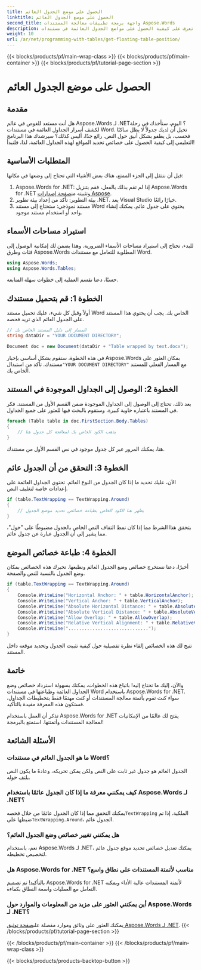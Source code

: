 ```yaml
---
title: الحصول على موضع الجدول العائم
linktitle: الحصول على موضع الجدول العائم
second_title: واجهة برمجة تطبيقات معالجة المستندات Aspose.Words
description: تعرف على كيفية الحصول على مواضع الجدول العائمة في مستندات Word باستخدام Aspose.Words for .NET. سيرشدك هذا الدليل التفصيلي خطوة بخطوة إلى كل ما تحتاج إلى معرفته.
weight: 10
url: /ar/net/programming-with-tables/get-floating-table-position/
---
```


{{< blocks/products/pf/main-wrap-class >}}
{{< blocks/products/pf/main-container >}}
{{< blocks/products/pf/tutorial-page-section >}}

# الحصول على موضع الجدول العائم

## مقدمة

هل أنت مستعد للغوص في عالم Aspose.Words لـ .NET؟ اليوم، سنأخذك في رحلة لكشف أسرار الجداول العائمة في مستندات Word. تخيل أن لديك جدولاً لا يظل ساكنًا فحسب، بل يطفو بشكل أنيق حول النص. رائع جدًا، أليس كذلك؟ سيرشدك هذا البرنامج التعليمي إلى كيفية الحصول على خصائص تحديد المواقع لهذه الجداول العائمة. لذا، فلنبدأ!

## المتطلبات الأساسية

قبل أن ننتقل إلى الجزء الممتع، هناك بعض الأشياء التي تحتاج إلى وضعها في مكانها:

1.  Aspose.Words for .NET: إذا لم تقم بذلك بالفعل، فقم بتنزيل Aspose.Words for .NET وتثبيته من[صفحة إصدارات Aspose](https://releases.aspose.com/words/net/).
2. بيئة التطوير: تأكد من إعداد بيئة تطوير .NET. يعد Visual Studio خيارًا رائعًا.
3. مستند نموذجي: ستحتاج إلى مستند Word يحتوي على جدول عائم. يمكنك إنشاء واحد أو استخدام مستند موجود. 

## استيراد مساحات الأسماء

للبدء، تحتاج إلى استيراد مساحات الأسماء الضرورية. وهذا يضمن لك إمكانية الوصول إلى فئات وطرق Aspose.Words المطلوبة للتعامل مع مستندات Word.

```csharp
using Aspose.Words;
using Aspose.Words.Tables;
```

حسنًا، دعنا نقسم العملية إلى خطوات سهلة المتابعة.

## الخطوة 1: قم بتحميل مستندك

أولاً وقبل كل شيء، عليك تحميل مستند Word الخاص بك. يجب أن يحتوي هذا المستند على الجدول العائم الذي تريد فحصه.

```csharp
// المسار إلى دليل المستند الخاص بك
string dataDir = "YOUR DOCUMENT DIRECTORY";

Document doc = new Document(dataDir + "Table wrapped by text.docx");
```

 في هذه الخطوة، ستقوم بشكل أساسي بإخبار Aspose.Words بمكان العثور على مستندك. تأكد من استبدال`"YOUR DOCUMENT DIRECTORY"` مع المسار الفعلي للمستند الخاص بك.

## الخطوة 2: الوصول إلى الجداول الموجودة في المستند

بعد ذلك، تحتاج إلى الوصول إلى الجداول الموجودة ضمن القسم الأول من المستند. فكر في المستند باعتباره حاوية كبيرة، وستقوم بالبحث فيها للعثور على جميع الجداول.

```csharp
foreach (Table table in doc.FirstSection.Body.Tables)
{
    // يذهب الكود الخاص بك لمعالجة كل جدول هنا
}
```

هنا، يمكنك المرور عبر كل جدول موجود في نص القسم الأول من مستندك.

## الخطوة 3: التحقق من أن الجدول عائم

الآن، عليك تحديد ما إذا كان الجدول من النوع العائم. تحتوي الجداول العائمة على إعدادات خاصة لتغليف النص.

```csharp
if (table.TextWrapping == TextWrapping.Around)
{
    // يظهر هنا الكود الخاص بطباعة خصائص تحديد موضع الجدول
}
```

يتحقق هذا الشرط مما إذا كان نمط التفاف النص الخاص بالجدول مضبوطًا على "حول"، مما يشير إلى أن الجدول عبارة عن جدول عائم.

## الخطوة 4: طباعة خصائص الموضع

أخيرًا، دعنا نستخرج خصائص وضع الجدول العائم ونطبعها. تخبرك هذه الخصائص بمكان وضع الجدول بالنسبة للنص والصفحة.

```csharp
if (table.TextWrapping == TextWrapping.Around)
{
    Console.WriteLine("Horizontal Anchor: " + table.HorizontalAnchor);
    Console.WriteLine("Vertical Anchor: " + table.VerticalAnchor);
    Console.WriteLine("Absolute Horizontal Distance: " + table.AbsoluteHorizontalDistance);
    Console.WriteLine("Absolute Vertical Distance: " + table.AbsoluteVerticalDistance);
    Console.WriteLine("Allow Overlap: " + table.AllowOverlap);
    Console.WriteLine("Relative Vertical Alignment: " + table.RelativeVerticalAlignment);
    Console.WriteLine("..............................");
}
```

تتيح لك هذه الخصائص إلقاء نظرة تفصيلية حول كيفية تثبيت الجدول وتحديد موقعه داخل المستند.

## خاتمة

والآن، إليك ما تحتاج إليه! باتباع هذه الخطوات، يمكنك بسهولة استرداد خصائص وضع الجداول العائمة وطباعتها في مستندات Word باستخدام Aspose.Words for .NET. سواء كنت تقوم بأتمتة معالجة المستندات أو كنت مهتمًا فقط بتخطيطات الجداول، فستكون هذه المعرفة مفيدة بالتأكيد.

تذكر أن العمل باستخدام Aspose.Words for .NET يفتح لك عالمًا من الإمكانيات لمعالجة المستندات وأتمتتها. استمتع بالبرمجة!

## الأسئلة الشائعة

### ما هو الجدول العائم في مستندات Word؟
الجدول العائم هو جدول غير ثابت على النص ولكن يمكن تحريكه، وعادةً ما يكون النص يلتف حوله.

### كيف يمكنني معرفة ما إذا كان الجدول عائمًا باستخدام Aspose.Words لـ .NET؟
 يمكنك التحقق مما إذا كان الجدول عائمًا من خلال فحصه`TextWrapping` الملكية. إذا تم ضبطها على`TextWrapping.Around`، الجدول عائم.

### هل يمكنني تغيير خصائص وضع الجدول العائم؟
نعم، باستخدام Aspose.Words لـ .NET، يمكنك تعديل خصائص تحديد موقع جدول عائم لتخصيص تخطيطه.

### هل Aspose.Words for .NET مناسب لأتمتة المستندات على نطاق واسع؟
بالتأكيد! تم تصميم Aspose.Words for .NET لأتمتة المستندات عالية الأداء ويمكنه التعامل مع العمليات واسعة النطاق بكفاءة.

### أين يمكنني العثور على مزيد من المعلومات والموارد حول Aspose.Words لـ .NET؟
يمكنك العثور على وثائق وموارد مفصلة على[صفحة توثيق Aspose.Words لـ .NET](https://reference.aspose.com/words/net/).
{{< /blocks/products/pf/tutorial-page-section >}}

{{< /blocks/products/pf/main-container >}}
{{< /blocks/products/pf/main-wrap-class >}}

{{< blocks/products/products-backtop-button >}}
